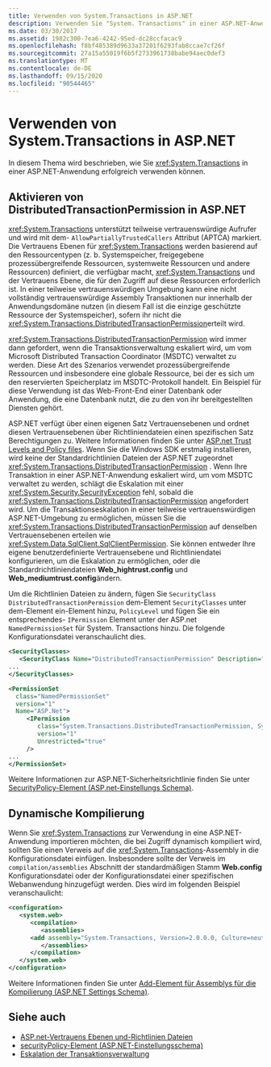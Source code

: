 ```yaml
---
title: Verwenden von System.Transactions in ASP.NET
description: Verwenden Sie "System. Transactions" in einer ASP.NET-Anwendung. Aktivieren Sie Berechtigungen für verteilte Transaktionen, und arbeiten Sie mit der dynamischen Kompilierung.
ms.date: 03/30/2017
ms.assetid: 1982c300-7ea6-4242-95ed-dc28ccfacac9
ms.openlocfilehash: f8bf485389d9633a37201f6293fab8ccae7cf26f
ms.sourcegitcommit: 27a15a55019f6b5f2733961738babe94aec0def3
ms.translationtype: MT
ms.contentlocale: de-DE
ms.lasthandoff: 09/15/2020
ms.locfileid: "90544465"
---
```

# <a name="using-systemtransactions-in-aspnet"></a>Verwenden von System.Transactions in ASP.NET
In diesem Thema wird beschrieben, wie Sie <xref:System.Transactions> in einer ASP.NET-Anwendung erfolgreich verwenden können.

## <a name="enable-distributedtransactionpermission-in-aspnet"></a>Aktivieren von DistributedTransactionPermission in ASP.NET
 <xref:System.Transactions> unterstützt teilweise vertrauenswürdige Aufrufer und wird mit dem- `AllowPartiallyTrustedCallers` Attribut (APTCA) markiert. Die Vertrauens Ebenen für <xref:System.Transactions> werden basierend auf den Ressourcentypen (z. b. Systemspeicher, freigegebene prozessübergreifende Ressourcen, systemweite Ressourcen und andere Ressourcen) definiert, die verfügbar macht, <xref:System.Transactions> und der Vertrauens Ebene, die für den Zugriff auf diese Ressourcen erforderlich ist. In einer teilweise vertrauenswürdigen Umgebung kann eine nicht vollständig vertrauenswürdige Assembly Transaktionen nur innerhalb der Anwendungsdomäne nutzen (in diesem Fall ist die einzige geschützte Ressource der Systemspeicher), sofern ihr nicht die <xref:System.Transactions.DistributedTransactionPermission>erteilt wird.

 <xref:System.Transactions.DistributedTransactionPermission> wird immer dann gefordert, wenn die Transaktionsverwaltung eskaliert wird, um vom Microsoft Distributed Transaction Coordinator (MSDTC) verwaltet zu werden. Diese Art des Szenarios verwendet prozessübergreifende Ressourcen und insbesondere eine globale Ressource, bei der es sich um den reservierten Speicherplatz im MSDTC-Protokoll handelt. Ein Beispiel für diese Verwendung ist das Web-Front-End einer Datenbank oder Anwendung, die eine Datenbank nutzt, die zu den von ihr bereitgestellten Diensten gehört.

 ASP.NET verfügt über einen eigenen Satz Vertrauensebenen und ordnet diesen Vertrauensebenen über Richtliniendateien einen spezifischen Satz Berechtigungen zu. Weitere Informationen finden Sie unter [ASP.net Trust Levels and Policy files](/previous-versions/aspnet/wyts434y(v=vs.100)). Wenn Sie die Windows SDK erstmalig installieren, wird keine der Standardrichtlinien Dateien der ASP.NET zugeordnet <xref:System.Transactions.DistributedTransactionPermission> . Wenn Ihre Transaktion in einer ASP.NET-Anwendung eskaliert wird, um vom MSDTC verwaltet zu werden, schlägt die Eskalation mit einer <xref:System.Security.SecurityException> fehl, sobald die <xref:System.Transactions.DistributedTransactionPermission> angefordert wird. Um die Transaktionseskalation in einer teilweise vertrauenswürdigen ASP.NET-Umgebung zu ermöglichen, müssen Sie die <xref:System.Transactions.DistributedTransactionPermission> auf denselben Vertrauensebenen erteilen wie <xref:System.Data.SqlClient.SqlClientPermission>. Sie können entweder Ihre eigene benutzerdefinierte Vertrauensebene und Richtliniendatei konfigurieren, um die Eskalation zu ermöglichen, oder die Standardrichtliniendateien **Web_hightrust.config** und **Web_mediumtrust.config**ändern.

 Um die Richtlinien Dateien zu ändern, fügen Sie `SecurityClass` `DistributedTransactionPermission` dem-Element `SecurityClasses` unter dem-Element ein-Element hinzu, `PolicyLevel` und fügen Sie ein entsprechendes- `IPermission` Element unter der ASP.net `NamedPermissionSet` für System. Transactions hinzu. Die folgende Konfigurationsdatei veranschaulicht dies.

```xml
<SecurityClasses>
   <SecurityClass Name="DistributedTransactionPermission" Description="System.Transactions.DistributedTransactionPermission, System.Transactions, Version=2.0.0.0, Culture=neutral, PublicKeyToken=b77a5c561934e089"/>
...
</SecurityClasses>

<PermissionSet
  class="NamedPermissionSet"
  version="1"
  Name="ASP.Net">
     <IPermission
        class="System.Transactions.DistributedTransactionPermission, System.Transactions, Version=2.0.0.0, Culture=neutral, PublicKeyToken=b77a5c561934e089"
        version="1"
        Unrestricted="true"
     />
...
</PermissionSet>
```

 Weitere Informationen zur ASP.NET-Sicherheitsrichtlinie finden Sie unter [SecurityPolicy-Element (ASP.net-Einstellungs Schema)](/previous-versions/dotnet/netframework-4.0/zhs35b56(v=vs.100)).

## <a name="dynamic-compilation"></a>Dynamische Kompilierung
 Wenn Sie <xref:System.Transactions> zur Verwendung in eine ASP.NET-Anwendung importieren möchten, die bei Zugriff dynamisch kompiliert wird, sollten Sie einen Verweis auf die <xref:System.Transactions>-Assembly in die Konfigurationsdatei einfügen. Insbesondere sollte der Verweis im `compilation/assemblies` Abschnitt der standardmäßigen Stamm **Web.config** Konfigurationsdatei oder der Konfigurationsdatei einer spezifischen Webanwendung hinzugefügt werden. Dies wird im folgenden Beispiel veranschaulicht:

```xml
<configuration>
   <system.web>
      <compilation>
         <assemblies>
      <add assembly="System.Transactions, Version=2.0.0.0, Culture=neutral, PublicKeyToken=b77a5c561934e089" />
         </assemblies>
      </compilation>
   </system.web>
</configuration>
```

 Weitere Informationen finden Sie unter [Add-Element für Assemblys für die Kompilierung (ASP.NET Settings Schema)](/previous-versions/dotnet/netframework-4.0/37e2zyhb(v=vs.100)).

## <a name="see-also"></a>Siehe auch

- [ASP.net-Vertrauens Ebenen und-Richtlinien Dateien](/previous-versions/aspnet/wyts434y(v=vs.100))
- [securityPolicy-Element (ASP.NET-Einstellungsschema)](/previous-versions/dotnet/netframework-4.0/zhs35b56(v=vs.100))
- [Eskalation der Transaktionsverwaltung](transaction-management-escalation.md)
